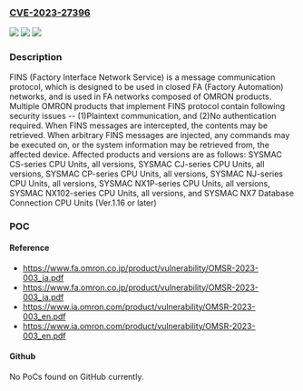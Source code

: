 ### [CVE-2023-27396](https://cve.mitre.org/cgi-bin/cvename.cgi?name=CVE-2023-27396)
![](https://img.shields.io/static/v1?label=Product&message=Multiple%20OMRON%20products%20which%20implement%20FINS%20protocol&color=blue)
![](https://img.shields.io/static/v1?label=Version&message=n%2Fa&color=blue)
![](https://img.shields.io/static/v1?label=Vulnerability&message=Insecure%20Design&color=brighgreen)

### Description

FINS (Factory Interface Network Service) is a message communication protocol, which is designed to be used in closed FA (Factory Automation) networks, and is used in FA networks composed of OMRON products. Multiple OMRON products that implement FINS protocol contain following security issues -- (1)Plaintext communication, and (2)No authentication required. When FINS messages are intercepted, the contents may be retrieved. When arbitrary FINS messages are injected, any commands may be executed on, or the system information may be retrieved from, the affected device. Affected products and versions are as follows: SYSMAC CS-series CPU Units, all versions, SYSMAC CJ-series CPU Units, all versions, SYSMAC CP-series CPU Units, all versions, SYSMAC NJ-series CPU Units, all versions, SYSMAC NX1P-series CPU Units, all versions, SYSMAC NX102-series CPU Units, all versions, and SYSMAC NX7 Database Connection CPU Units (Ver.1.16 or later)

### POC

#### Reference
- https://www.fa.omron.co.jp/product/vulnerability/OMSR-2023-003_ja.pdf
- https://www.fa.omron.co.jp/product/vulnerability/OMSR-2023-003_ja.pdf
- https://www.ia.omron.com/product/vulnerability/OMSR-2023-003_en.pdf
- https://www.ia.omron.com/product/vulnerability/OMSR-2023-003_en.pdf

#### Github
No PoCs found on GitHub currently.

